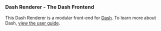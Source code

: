 ### Dash Renderer - The Dash Frontend

This Dash Renderer is a modular front-end for [Dash](https://plot.ly/products/dash). To learn more about Dash, [view the user guide](https://plot.ly/dash).
